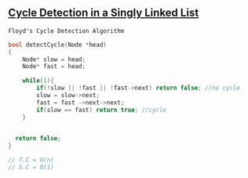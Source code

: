  ## [Cycle Detection in a Singly Linked List](https://www.codingninjas.com/studio/problems/cycle-detection-in-a-singly-linked-list_8230683?challengeSlug=striver-sde-challenge&leftPanelTab=1)

``` Floyd's Cycle Detection Algorithm ```
```cpp
bool detectCycle(Node *head)
{
    Node* slow = head;
    Node* fast = head;

    while(1){
        if(!slow || !fast || !fast->next) return false; //no cycle
        slow = slow->next;
        fast = fast ->next->next;
        if(slow == fast) return true; //cycle
    }

    
  return false;
}

// T.C = O(n)
// S.C = O(1)
``` 
